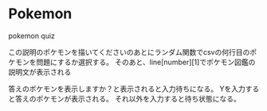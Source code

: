 # Pokemon
pokemon quiz

この説明のポケモンを描いてくださいのあとにランダム関数でcsvの何行目のポケモンを問題にするか選択する。
そのあと、line[number][1]でポケモン図鑑の説明文が表示される

答えのポケモンを表示しますか？と表示されると入力待ちになる。
Yを入力すると答えのポケモンが表示される。
それ以外を入力すると待ち状態になる。
